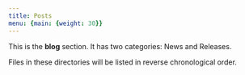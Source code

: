 ```yaml
---
title: Posts
menu: {main: {weight: 30}}
---
```


This is the **blog** section. It has two categories: News and Releases.

Files in these directories will be listed in reverse chronological order.
